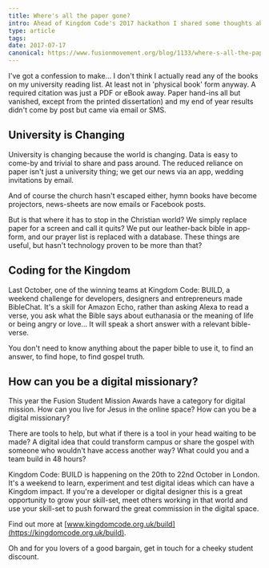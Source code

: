 ```yaml
---
title: Where's all the paper gone?
intro: Ahead of Kingdom Code's 2017 hackathon I shared some thoughts about paper on the Fusion blog.
type: article
tags:
date: 2017-07-17
canonical: https://www.fusionmovement.org/blog/1133/where-s-all-the-paper-gone
---
```


I've got a confession to make… I don't think I actually read any of the books on my university reading list. At least not in 'physical book' form anyway. A required citation was just a PDF or eBook away. Paper hand-ins all but vanished, except from the printed dissertation) and my end of year results didn't come by post but came via email or SMS.

## University is Changing

University is changing because the world is changing. Data is easy to come-by and trivial to share and pass around. The reduced reliance on paper isn't just a university thing; we get our news via an app, wedding invitations by email.

And of course the church hasn't escaped either, hymn books have become projectors, news-sheets are now emails or Facebook posts.

But is that where it has to stop in the Christian world? We simply replace paper for a screen and call it quits? We put our leather-back bible in app-form, and our prayer list is replaced with a database. These things are useful, but hasn't technology proven to be more than that?

## Coding for the Kingdom

Last October, one of the winning teams at Kingdom Code: BUILD, a weekend challenge for developers, designers and entrepreneurs made BibleChat. It's a skill for Amazon Echo, rather than asking Alexa to read a verse, you ask what the Bible says about euthanasia or the meaning of life or being angry or love… It will speak a short answer with a relevant bible-verse.

You don't need to know anything about the paper bible to use it, to find an answer, to find hope, to find gospel truth.

## How can you be a digital missionary?

This year the Fusion Student Mission Awards have a category for digital mission. How can you live for Jesus in the online space? How can you be a digital missionary?

There are tools to help, but what if there is a tool in your head waiting to be made? A digital idea that could transform campus or share the gospel with someone who wouldn't have access another way? What could you and a team build in 48 hours?

Kingdom Code: BUILD is happening on the 20th to 22nd October in London. It's a weekend to learn, experiment and test digital ideas which can have a Kingdom impact. If you're a developer or digital designer this is a great opportunity to grow your skill-set, meet others working in that world and use your skill-set to push forward the great commission in the digital space.

Find out more at [www.kingdomcode.org.uk/build](https://kingdomcode.org.uk/build).

Oh and for you lovers of a good bargain, get in touch for a cheeky student discount.
